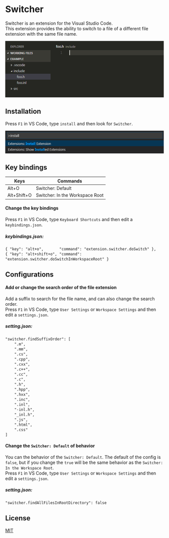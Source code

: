 # Switcher

Switcher is an extension for the Visual Studio Code.  
This extension provides the ability to switch to a file of a different file
extension with the same file name.

![List](images/vscode-switcher-feature.gif)

## Installation

Press `F1` in VS Code, type `install` and then look for `Switcher`.

![List](images/vscode-switcher-install.png)

## Key bindings

| Keys        | Commands                        |
|-------------|---------------------------------|
| Alt+O       | Switcher: Default               |
| Alt+Shift+O | Switcher: In the Workspace Root |

#### Change the key bindings

Press `F1` in VS Code, type `Keyboard Shortcuts` and then edit a `keybindings.json`.

##### keybindings.json:

```
{ "key": "alt+o",       "command": "extension.switcher.doSwitch" },
{ "key": "alt+shift+o", "command": "extension.switcher.doSwitchInWorkspaceRoot" }
```

## Configurations

#### Add or change the search order of the file extension

Add a suffix to search for the file name, and can also change the search order.   
Press `F1` in VS Code, type `User Settings` or `Workspace Settings` and then
edit a `settings.json`.

##### setting.json:

```
"switcher.findSuffixOrder": [
    ".m",
    ".mm",
    ".cs",
    ".cpp",
    ".cxx",
    ".c++",
    ".cc",
    ".c",
    ".h",
    ".hpp",
    ".hxx",
    ".inc",
    ".inl",
    "-inl.h",
    "_inl.h",
    ".js",
    ".html",
    ".css"
]
```
 
#### Change the `Switcher: Default` of behavior

You can the behavior of the `Switcher: Default`. The default of the config is
`false`, but if you change the `true` will be the same behavior as the
`Switcher: In the Workspace Root`.  
Press `F1` in VS Code, type `User Settings` or `Workspace Settings` and then
edit a `settings.json`.

##### setting.json:

```
"switcher.findAllFilesInRootDirectory": false
```

## License
[MIT](LICENSE)

